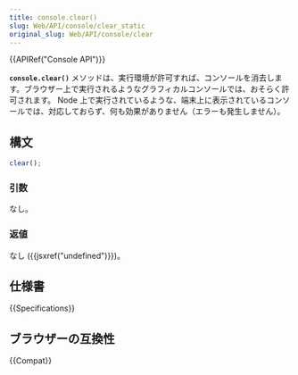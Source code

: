 ```yaml
---
title: console.clear()
slug: Web/API/console/clear_static
original_slug: Web/API/console/clear
---
```


{{APIRef("Console API")}}

**`console.clear()`** メソッドは、実行環境が許可すれば、コンソールを消去します。ブラウザー上で実行されるようなグラフィカルコンソールでは、おそらく許可されます。 Node 上で実行されているような、端末上に表示されているコンソールでは、対応しておらず、何も効果がありません（エラーも発生しません）。

## 構文

```js
clear();
```

### 引数

なし。

### 返値

なし ({{jsxref("undefined")}})。

## 仕様書

{{Specifications}}

## ブラウザーの互換性

{{Compat}}
